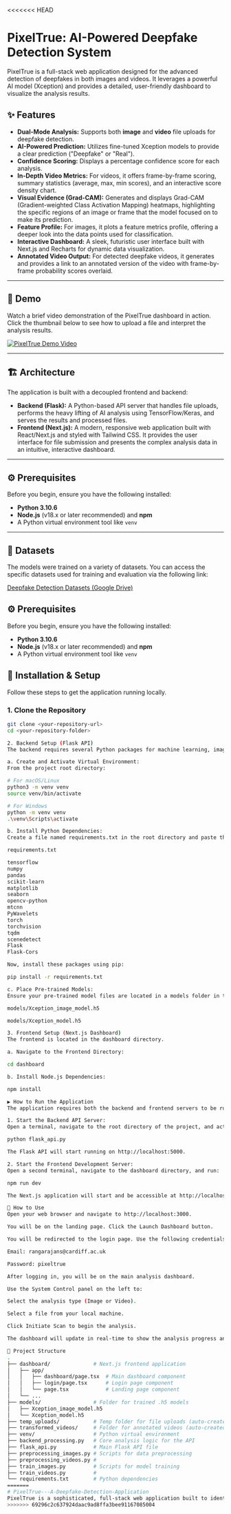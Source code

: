<<<<<<< HEAD
# PixelTrue: AI-Powered Deepfake Detection System

PixelTrue is a full-stack web application designed for the advanced detection of deepfakes in both images and videos. It leverages a powerful AI model (Xception) and provides a detailed, user-friendly dashboard to visualize the analysis results.

## ✨ Features

- **Dual-Mode Analysis:** Supports both **image** and **video** file uploads for deepfake detection.
- **AI-Powered Prediction:** Utilizes fine-tuned Xception models to provide a clear prediction ("Deepfake" or "Real").
- **Confidence Scoring:** Displays a percentage confidence score for each analysis.
- **In-Depth Video Metrics:** For videos, it offers frame-by-frame scoring, summary statistics (average, max, min scores), and an interactive score density chart.
- **Visual Evidence (Grad-CAM):** Generates and displays Grad-CAM (Gradient-weighted Class Activation Mapping) heatmaps, highlighting the specific regions of an image or frame that the model focused on to make its prediction.
- **Feature Profile:** For images, it plots a feature metrics profile, offering a deeper look into the data points used for classification.
- **Interactive Dashboard:** A sleek, futuristic user interface built with Next.js and Recharts for dynamic data visualization.
- **Annotated Video Output:** For detected deepfake videos, it generates and provides a link to an annotated version of the video with frame-by-frame probability scores overlaid.

---

## 🎥 Demo

Watch a brief video demonstration of the PixelTrue dashboard in action. Click the thumbnail below to see how to upload a file and interpret the analysis results.

[![PixelTrue Demo Video](https://img.youtube.com/vi/oHXcZ487PSk/maxresdefault.jpg)](https://www.youtube.com/watch?v=oHXcZ487PSk)

---

## 🏗️ Architecture

The application is built with a decoupled frontend and backend:

-   **Backend (Flask):** A Python-based API server that handles file uploads, performs the heavy lifting of AI analysis using TensorFlow/Keras, and serves the results and processed files.
-   **Frontend (Next.js):** A modern, responsive web application built with React/Next.js and styled with Tailwind CSS. It provides the user interface for file submission and presents the complex analysis data in an intuitive, interactive dashboard.

---

## ⚙️ Prerequisites

Before you begin, ensure you have the following installed:

-   **Python 3.10.6**
-   **Node.js** (v18.x or later recommended) and **npm**
-   A Python virtual environment tool like `venv`

---
## 💾 Datasets
The models were trained on a variety of datasets. You can access the specific datasets used for training and evaluation via the following link:

[Deepfake Detection Datasets (Google Drive)](https://drive.google.com/drive/u/0/folders/1R_aPPGFf6y1f26Z7FheUFCxN6h1bxbCY)

## ⚙️ Prerequisites

Before you begin, ensure you have the following installed:

-   **Python 3.10.6**
-   **Node.js** (v18.x or later recommended) and **npm**
-   A Python virtual environment tool like `venv`


## 🚀 Installation & Setup

Follow these steps to get the application running locally.

### 1. Clone the Repository

```bash
git clone <your-repository-url>
cd <your-repository-folder>

2. Backend Setup (Flask API)
The backend requires several Python packages for machine learning, image/video processing, and serving the API.

a. Create and Activate Virtual Environment:
From the project root directory:

# For macOS/Linux
python3 -m venv venv
source venv/bin/activate

# For Windows
python -m venv venv
.\venv\Scripts\activate

b. Install Python Dependencies:
Create a file named requirements.txt in the root directory and paste the content below into it.

requirements.txt

tensorflow
numpy
pandas
scikit-learn
matplotlib
seaborn
opencv-python
mtcnn
PyWavelets
torch
torchvision
tqdm
scenedetect
Flask
Flask-Cors

Now, install these packages using pip:

pip install -r requirements.txt

c. Place Pre-trained Models:
Ensure your pre-trained model files are located in a models folder in the root directory. The application expects to find:

models/Xception_image_model.h5

models/Xception_model.h5

3. Frontend Setup (Next.js Dashboard)
The frontend is located in the dashboard directory.

a. Navigate to the Frontend Directory:

cd dashboard

b. Install Node.js Dependencies:

npm install

▶️ How to Run the Application
The application requires both the backend and frontend servers to be running simultaneously.

1. Start the Backend API Server:
Open a terminal, navigate to the root directory of the project, and activate your virtual environment. Then run:

python flask_api.py

The Flask API will start running on http://localhost:5000.

2. Start the Frontend Development Server:
Open a second terminal, navigate to the dashboard directory, and run:

npm run dev

The Next.js application will start and be accessible at http://localhost:3000.

👤 How to Use
Open your web browser and navigate to http://localhost:3000.

You will be on the landing page. Click the Launch Dashboard button.

You will be redirected to the login page. Use the following credentials to log in:

Email: rangarajans@cardiff.ac.uk

Password: pixeltrue

After logging in, you will be on the main analysis dashboard.

Use the System Control panel on the left to:

Select the analysis type (Image or Video).

Select a file from your local machine.

Click Initiate Scan to begin the analysis.

The dashboard will update in real-time to show the analysis progress and display the final results upon completion.

📁 Project Structure
.
├── dashboard/              # Next.js frontend application
│   ├── app/
│   │   ├── dashboard/page.tsx  # Main dashboard component
│   │   ├── login/page.tsx      # Login page component
│   │   └── page.tsx            # Landing page component
│   └── ...
├── models/                 # Folder for trained .h5 models
│   ├── Xception_image_model.h5
│   └── Xception_model.h5
├── temp_uploads/           # Temp folder for file uploads (auto-created)
├── transformed_videos/     # Folder for annotated videos (auto-created)
├── venv/                   # Python virtual environment
├── backend_processing.py   # Core analysis logic for the API
├── flask_api.py            # Main Flask API file
├── preprocessing_images.py # Scripts for data preprocessing
├── preprocessing_videos.py #
├── train_images.py         # Scripts for model training
├── train_videos.py         #
└── requirements.txt        # Python dependencies
=======
# PixelTrue---A-Deepfake-Detection-Application
PixelTrue is a sophisticated, full-stack web application built to identify deepfakes in both images and videos. At its core, it uses a powerful AI model to analyze media files and determine if they are authentic or have been synthetically manipulated.
>>>>>>> 69296c2c637924daac9ad8ffa3bee91167085004
